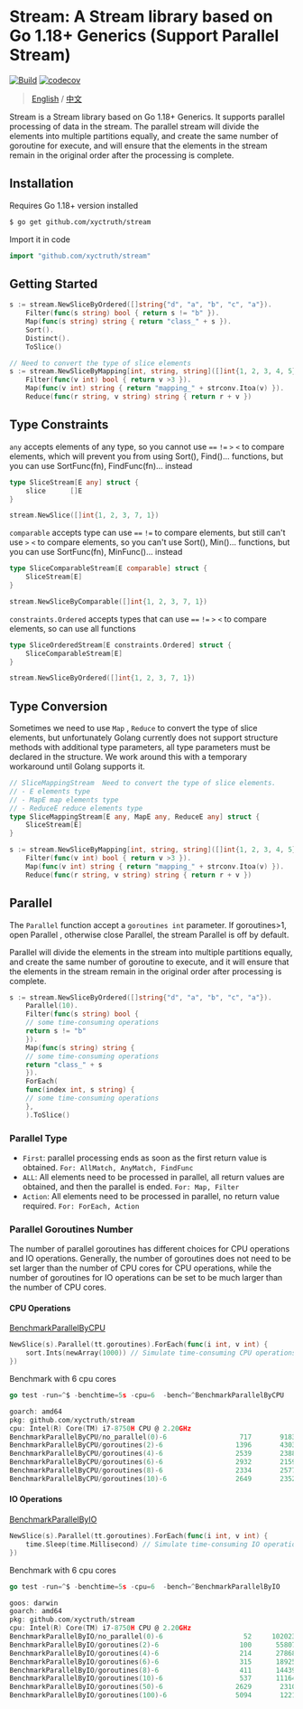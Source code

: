 # Stream: A Stream library based on Go 1.18+ Generics (Support Parallel Stream)

[![Build](https://github.com/xyctruth/stream/actions/workflows/build.yml/badge.svg?branch=main)](https://github.com/xyctruth/stream/actions/workflows/build.yml)
[![codecov](https://codecov.io/gh/xyctruth/stream/branch/main/graph/badge.svg?token=ZHMPMQP0CP)](https://codecov.io/gh/xyctruth/stream)

> [English](./README.md) / [中文](./README-ZH.md)

Stream is a Stream library based on Go 1.18+ Generics. It supports parallel processing of data in the stream. The parallel stream will divide the elements into multiple partitions equally, and create the same number of goroutine for execute, and will ensure that the elements in the stream remain in the original order after the processing is complete.

## Installation

Requires Go 1.18+ version installed

```bash
$ go get github.com/xyctruth/stream
```

Import it in code

```go
import "github.com/xyctruth/stream"
```

## Getting Started

```go
s := stream.NewSliceByOrdered([]string{"d", "a", "b", "c", "a"}).
    Filter(func(s string) bool { return s != "b" }).
    Map(func(s string) string { return "class_" + s }).
    Sort().
    Distinct().
    ToSlice()

// Need to convert the type of slice elements
s := stream.NewSliceByMapping[int, string, string]([]int{1, 2, 3, 4, 5}).
    Filter(func(v int) bool { return v >3 }).
    Map(func(v int) string { return "mapping_" + strconv.Itoa(v) }).
    Reduce(func(r string, v string) string { return r + v })
```

## Type Constraints

`any` accepts elements of any type, so you cannot use `==` `!=` `>` `<` to compare elements, which will prevent you from using Sort(), Find()... functions, but you can use SortFunc(fn), FindFunc(fn)... instead

```go
type SliceStream[E any] struct {
    slice      []E
}

stream.NewSlice([]int{1, 2, 3, 7, 1})
```

`comparable` accepts type can use `==` `!=` to compare elements, but still can't use `>` `<` to compare elements, so you can't use Sort(), Min()... functions, but you can use SortFunc(fn), MinFunc()... instead

```go
type SliceComparableStream[E comparable] struct {
    SliceStream[E]
}

stream.NewSliceByComparable([]int{1, 2, 3, 7, 1})
```

`constraints.Ordered` accepts types that can use `==` `!=` `>` `<`  to compare elements, so can use all functions

```go
type SliceOrderedStream[E constraints.Ordered] struct {
    SliceComparableStream[E]
}

stream.NewSliceByOrdered([]int{1, 2, 3, 7, 1})
```

## Type Conversion

Sometimes we need to use `Map` , `Reduce` to convert the type of slice elements, but unfortunately Golang currently does not support structure methods with additional type parameters, all type parameters must be declared in the structure. We work around this with a temporary workaround until Golang supports it.

```go
// SliceMappingStream  Need to convert the type of slice elements.
// - E elements type
// - MapE map elements type
// - ReduceE reduce elements type
type SliceMappingStream[E any, MapE any, ReduceE any] struct {
    SliceStream[E]
}

s := stream.NewSliceByMapping[int, string, string]([]int{1, 2, 3, 4, 5}).
    Filter(func(v int) bool { return v >3 }).
    Map(func(v int) string { return "mapping_" + strconv.Itoa(v) }).
    Reduce(func(r string, v string) string { return r + v })

```

## Parallel

The `Parallel` function accept a `goroutines int` parameter. If goroutines>1, open Parallel , otherwise close Parallel, the stream Parallel is off by default.

Parallel will divide the elements in the stream into multiple partitions equally, and create the same number of goroutine to execute, and it will ensure that the elements in the stream remain in the original order after processing is complete.

```go
s := stream.NewSliceByOrdered([]string{"d", "a", "b", "c", "a"}).
    Parallel(10).
    Filter(func(s string) bool {
    // some time-consuming operations
    return s != "b"
    }).
    Map(func(s string) string {
    // some time-consuming operations
    return "class_" + s
    }).
    ForEach(
    func(index int, s string) {
    // some time-consuming operations
    },
    ).ToSlice()
```

### Parallel Type

- `First`: parallel processing ends as soon as the first return value is obtained. `For: AllMatch, AnyMatch, FindFunc`
- `ALL`: All elements need to be processed in parallel, all return values are obtained, and then the parallel is ended. `For: Map, Filter`
- `Action`: All elements need to be processed in parallel, no return value required. `For: ForEach, Action`

### Parallel Goroutines Number

The number of parallel goroutines has different choices for CPU operations and IO operations. Generally, the number of goroutines does not need to be set larger than the number of CPU cores for CPU operations, while the number of goroutines for IO operations can be set to be much larger than the number of CPU cores.

#### CPU Operations

[BenchmarkParallelByCPU](./parallel_test.go)

```go
NewSlice(s).Parallel(tt.goroutines).ForEach(func(i int, v int) {
    sort.Ints(newArray(1000)) // Simulate time-consuming CPU operations
})
```
Benchmark with 6 cpu cores
```go
go test -run=^$ -benchtime=5s -cpu=6  -bench=^BenchmarkParallelByCPU

goarch: amd64
pkg: github.com/xyctruth/stream
cpu: Intel(R) Core(TM) i7-8750H CPU @ 2.20GHz
BenchmarkParallelByCPU/no_parallel(0)-6         	     717	   9183119 ns/op
BenchmarkParallelByCPU/goroutines(2)-6          	    1396	   4303113 ns/op
BenchmarkParallelByCPU/goroutines(4)-6          	    2539	   2388197 ns/op
BenchmarkParallelByCPU/goroutines(6)-6          	    2932	   2159407 ns/op
BenchmarkParallelByCPU/goroutines(8)-6          	    2334	   2577405 ns/op
BenchmarkParallelByCPU/goroutines(10)-6         	    2649	   2352926 ns/op
```

#### IO Operations

[BenchmarkParallelByIO](./parallel_test.go)

```go
NewSlice(s).Parallel(tt.goroutines).ForEach(func(i int, v int) {
    time.Sleep(time.Millisecond) // Simulate time-consuming IO operations
})
```
Benchmark with 6 cpu cores
```go
go test -run=^$ -benchtime=5s -cpu=6  -bench=^BenchmarkParallelByIO

goos: darwin
goarch: amd64
pkg: github.com/xyctruth/stream
cpu: Intel(R) Core(TM) i7-8750H CPU @ 2.20GHz
BenchmarkParallelByIO/no_parallel(0)-6          	      52	 102023558 ns/op
BenchmarkParallelByIO/goroutines(2)-6           	     100	  55807303 ns/op
BenchmarkParallelByIO/goroutines(4)-6           	     214	  27868725 ns/op
BenchmarkParallelByIO/goroutines(6)-6           	     315	  18925789 ns/op
BenchmarkParallelByIO/goroutines(8)-6           	     411	  14439700 ns/op
BenchmarkParallelByIO/goroutines(10)-6          	     537	  11164758 ns/op
BenchmarkParallelByIO/goroutines(50)-6          	    2629	   2310602 ns/op
BenchmarkParallelByIO/goroutines(100)-6         	    5094	   1221887 ns/op
```

